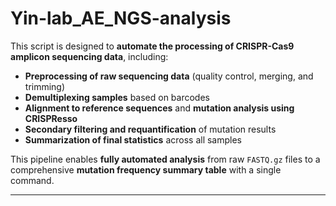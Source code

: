 # Yin-lab_AE_NGS-analysis

This script is designed to **automate the processing of CRISPR-Cas9 amplicon sequencing data**, including:

* **Preprocessing of raw sequencing data** (quality control, merging, and trimming)
* **Demultiplexing samples** based on barcodes
* **Alignment to reference sequences** and **mutation analysis using CRISPResso**
* **Secondary filtering and requantification** of mutation results
* **Summarization of final statistics** across all samples

This pipeline enables **fully automated analysis** from raw `FASTQ.gz` files to a comprehensive **mutation frequency summary table** with a single command.

---

